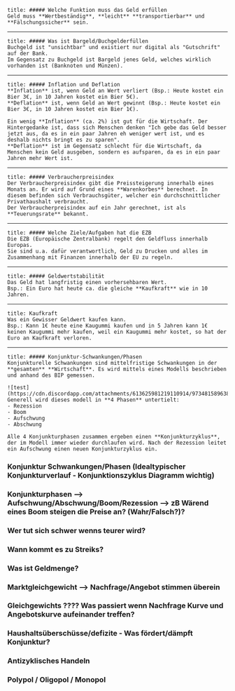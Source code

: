 ```ad-info
title: ##### Welche Funktion muss das Geld erfüllen
Geld muss **Wertbeständig**, **leicht** **transportierbar** und **Fälschungssicher** sein.
```
---
```ad-info
title: ##### Was ist Bargeld/Buchgelderfüllen
Buchgeld ist "unsichtbar" und existiert nur digital als "Gutschrift" auf der Bank.
Im Gegensatz zu Buchgeld ist Bargeld jenes Geld, welches wirklich vorhanden ist (Banknoten und Münzen).
```
---
```ad-info
title: ##### Inflation und Deflation
**Inflation** ist, wenn Geld an Wert verliert (Bsp.: Heute kostet ein Bier 3€, in 10 Jahren kostet ein Bier 5€).
**Deflation** ist, wenn Geld an Wert gewinnt (Bsp.: Heute kostet ein Bier 3€, in 10 Jahren kostet ein Bier 1€).

Ein wenig **Inflation** (ca. 2%) ist gut für die Wirtschaft. Der Hintergedanke ist, dass sich Menschen denken "Ich gebe das Geld besser jetzt aus, da es in ein paar Jahren eh weniger wert ist, und es deshalb nichts bringt es zu sparen".
**Deflation** ist im Gegensatz schlecht für die Wirtschaft, da Menschen kein Geld ausgeben, sondern es aufsparen, da es in ein paar Jahren mehr Wert ist.
```
---
```ad-info
title: ##### Verbraucherpreisindex
Der Verbraucherpreisindex gibt die Preissteigerung innerhalb eines Monats an. Er wird auf Grund eines **Warenkorbes** berechnet. In diesem befinden sich Verbrauchsgüter, welcher ein durchschnittlicher Privathaushalt verbraucht.
Der Verbraucherpreisindex auf ein Jahr gerechnet, ist als **Teuerungsrate** bekannt.
```
---
```ad-info
title: ##### Welche Ziele/Aufgaben hat die EZB
Die EZB (Europäische Zentralbank) regelt den Geldfluss innerhalb Europas.
Sie sind u.a. dafür verantwortlich, Geld zu Drucken und alles im Zusammenhang mit Finanzen innerhalb der EU zu regeln.

```
---
```ad-info
title: ##### Geldwertstabilität
Das Geld hat langfristig einen vorhersehbaren Wert.
Bsp.: Ein Euro hat heute ca. die gleiche **Kaufkraft** wie in 10 Jahren.
```
---
```ad-info
title: Kaufkraft
Was ein Gewisser Geldwert kaufen kann.
Bsp.: Kann 1€ heute eine Kaugummi kaufen und in 5 Jahren kann 1€ keinen Kaugummi mehr kaufen, weil ein Kaugummi mehr kostet, so hat der Euro an Kaufkraft verloren.
```
---
```ad-info
title: ##### Konjunktur-Schwankungen/Phasen
Konjunkturelle Schwankungen sind mittelfristige Schwankungen in der **gesamten** **Wirtschaft**. Es wird mittels eines Modells beschrieben und anhand des BIP gemessen.

![test](https://cdn.discordapp.com/attachments/613625981219110914/973481589638053889/Untitled.png)
Generell wird dieses modell in **4 Phasen** untertielt:
- Rezession
- Boom
- Aufschwung
- Abschwung

Alle 4 Konjunkturphasen zusammen ergeben einen **Konjunkturzyklus**, der im Modell immer wieder durchlaufen wird. Nach der Rezession leitet ein Aufschwung einen neuen Konjunkturzyklus ein.
```

### Konjunktur Schwankungen/Phasen (Idealtypischer Konjunkturverlauf - Konjunktionszyklus Diagramm wichtig)

### Konjunkturphasen --> Aufschwung/Abschwung/Boom/Rezession --> zB Wärend eines Boom steigen die Preise an? (Wahr/Falsch?)?

### Wer tut sich schwer wenns teurer wird?

### Wann kommt es zu Streiks?

### Was ist Geldmenge?

### Marktgleichgewicht --> Nachfrage/Angebot stimmen überein

### Gleichgewichts ???? Was passiert wenn Nachfrage Kurve und Angebotskurve aufeinander treffen?

### Haushaltsüberschüsse/defizite -  Was fördert/dämpft Konjunktur?

### Antizyklisches Handeln

### Polypol / Oligopol / Monopol

